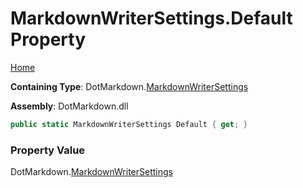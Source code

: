 # MarkdownWriterSettings\.Default Property

[Home](../../../README.md)

**Containing Type**: DotMarkdown\.[MarkdownWriterSettings](../README.md)

**Assembly**: DotMarkdown\.dll

```csharp
public static MarkdownWriterSettings Default { get; }
```

### Property Value

DotMarkdown\.[MarkdownWriterSettings](../README.md)

